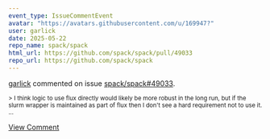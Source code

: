 ```yaml
---
event_type: IssueCommentEvent
avatar: "https://avatars.githubusercontent.com/u/169947?"
user: garlick
date: 2025-05-22
repo_name: spack/spack
html_url: https://github.com/spack/spack/pull/49033
repo_url: https://github.com/spack/spack
---
```


<a href='https://github.com/garlick' target='_blank'>garlick</a> commented on issue <a href='https://github.com/spack/spack/pull/49033' target='_blank'>spack/spack#49033</a>.

<small>> I think logic to use flux directly would likely be more robust in the long run, but if the slurm wrapper is maintained as part of flux then I don't see a hard requirement not to use it....</small>

<a href='https://github.com/spack/spack/pull/49033' target='_blank'>View Comment</a>